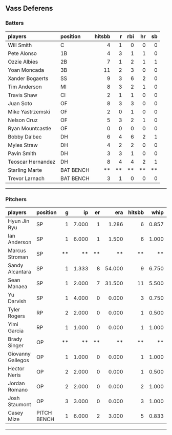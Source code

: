 ## Vass Deferens

### Batters

 
|players           |position  | hitsbb|  r| rbi| hr| sb| 
|:-----------------|:---------|------:|--:|---:|--:|--:| 
|Will Smith        |C         |      4|  1|   0|  0|  0| 
|Pete Alonso       |1B        |      4|  3|   1|  1|  0| 
|Ozzie Albies      |2B        |      7|  1|   2|  1|  1| 
|Yoan Moncada      |3B        |     11|  2|   3|  0|  0| 
|Xander Bogaerts   |SS        |      9|  3|   6|  2|  0| 
|Tim Anderson      |MI        |      8|  3|   2|  1|  0| 
|Travis Shaw       |CI        |      2|  1|   1|  0|  0| 
|Juan Soto         |OF        |      8|  3|   3|  0|  0| 
|Mike Yastrzemski  |OF        |      2|  0|   1|  0|  0| 
|Nelson Cruz       |OF        |      5|  3|   2|  1|  0| 
|Ryan Mountcastle  |OF        |      0|  0|   0|  0|  0| 
|Bobby Dalbec      |DH        |      6|  4|   6|  2|  1| 
|Myles Straw       |DH        |      4|  2|   2|  0|  0| 
|Pavin Smith       |DH        |      3|  3|   1|  0|  0| 
|Teoscar Hernandez |DH        |      8|  4|   4|  2|  1| 
|Starling Marte    |BAT BENCH |     **| **|  **| **| **| 
|Trevor Larnach    |BAT BENCH |      3|  1|   0|  0|  0| 


* * *

### Pitchers

 
|players           |position    |  g|    ip| er|    era| hitsbb|  whip| so|  w| sv| 
|:-----------------|:-----------|--:|-----:|--:|------:|------:|-----:|--:|--:|--:| 
|Hyun Jin Ryu      |SP          |  1| 7.000|  1|  1.286|      6| 0.857|  6|  1|  0| 
|Ian Anderson      |SP          |  1| 6.000|  1|  1.500|      6| 1.000|  4|  1|  0| 
|Marcus Stroman    |SP          | **|    **| **|     **|     **|    **| **| **| **| 
|Sandy Alcantara   |SP          |  1| 1.333|  8| 54.000|      9| 6.750|  3|  0|  0| 
|Sean Manaea       |SP          |  1| 2.000|  7| 31.500|     11| 5.500|  2|  0|  0| 
|Yu Darvish        |SP          |  1| 4.000|  0|  0.000|      3| 0.750|  2|  0|  0| 
|Tyler Rogers      |RP          |  2| 2.000|  0|  0.000|      1| 0.500|  2|  0|  1| 
|Yimi Garcia       |RP          |  1| 1.000|  0|  0.000|      1| 1.000|  1|  0|  1| 
|Brady Singer      |OP          | **|    **| **|     **|     **|    **| **| **| **| 
|Giovanny Gallegos |OP          |  1| 1.000|  0|  0.000|      1| 1.000|  1|  0|  0| 
|Hector Neris      |OP          |  2| 2.000|  0|  0.000|      1| 0.500|  4|  0|  1| 
|Jordan Romano     |OP          |  2| 2.000|  0|  0.000|      2| 1.000|  5|  0|  0| 
|Josh Staumont     |OP          |  3| 3.000|  0|  0.000|      3| 1.000|  4|  0|  0| 
|Casey Mize        |PITCH BENCH |  1| 6.000|  2|  3.000|      5| 0.833|  4|  1|  0| 


* * *


